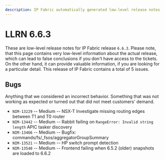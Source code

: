 ```yaml
---
description: IP Fabric automatically generated low-level release notes for version 6.6.3.
---
```


# LLRN 6.6.3

These are low-level release notes for IP Fabric release `6.6.3`. Please note, that this page contains very low-level information about the actual release, which can lead to false conclusions if you don't have access to the tickets. On the other hand, it can provide valuable information, if you are looking for a particular detail. This release of IP Fabric contains a total of 5 issues.

## Bugs

Anything that we considered an incorrect behavior. Something that was not working as expected or turned out that did not meet customers' demand.

- `NIM-13229` -- Medium -- NSX-T Investigate missing routing edges between T1 and T0 router
- `NIM-13442` -- Medium -- Rabbit failing on `RangeError: Invalid string length` APIC tasker discovery
- `NIM-13466` -- Medium -- Bugfix: commands/fs/_fsos/aggregatorGroupSummary
- `NIM-13521` -- Medium -- HP switch prompt detection
- `NIM-13540` -- Medium -- Frontend failing when 6.5.2 (older) snapshots are loaded to 6.6.2

